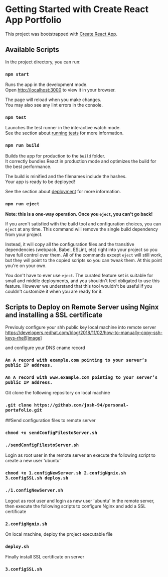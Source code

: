 # Getting Started with Create React App Portfolio

This project was bootstrapped with [Create React App](https://github.com/facebook/create-react-app).

## Available Scripts

In the project directory, you can run:

### `npm start`

Runs the app in the development mode.\
Open [http://localhost:3000](http://localhost:3000) to view it in your browser.

The page will reload when you make changes.\
You may also see any lint errors in the console.

### `npm test`

Launches the test runner in the interactive watch mode.\
See the section about [running tests](https://facebook.github.io/create-react-app/docs/running-tests) for more information.

### `npm run build`

Builds the app for production to the `build` folder.\
It correctly bundles React in production mode and optimizes the build for the best performance.

The build is minified and the filenames include the hashes.\
Your app is ready to be deployed!

See the section about [deployment](https://facebook.github.io/create-react-app/docs/deployment) for more information.

### `npm run eject`

**Note: this is a one-way operation. Once you `eject`, you can't go back!**

If you aren't satisfied with the build tool and configuration choices, you can `eject` at any time. This command will remove the single build dependency from your project.

Instead, it will copy all the configuration files and the transitive dependencies (webpack, Babel, ESLint, etc) right into your project so you have full control over them. All of the commands except `eject` will still work, but they will point to the copied scripts so you can tweak them. At this point you're on your own.

You don't have to ever use `eject`. The curated feature set is suitable for small and middle deployments, and you shouldn't feel obligated to use this feature. However we understand that this tool wouldn't be useful if you couldn't customize it when you are ready for it.

## Scripts to Deploy on Remote Server using Nginx and installing a SSL certificate
Previouly configure your shh public key local machine into remote server
https://developers.redhat.com/blog/2018/11/02/how-to-manually-copy-ssh-keys-rhel![image]

and configure your DNS cname record
### `An A record with example.com pointing to your server’s public IP address.`
### `An A record with www.example.com pointing to your server’s public IP address.`

Git clone the following repository on local machine
### `.git clone https://github.com/josh-94/personal-portafolio.git`

##Send configuration files to remote server
### `chmod +x sendConfigFilestoServer.sh`
### `./sendConfigFilestoServer.sh`

Login as root user in the remote server an execute the following script to create a new user 'ubuntu'
### `chmod +x 1.configNewServer.sh 2.configNgnix.sh 3.configSSL.sh deploy.sh`
### `./1.configNewServer.sh`

Logout as root user and login as new user 'ubuntu' in the remote server, then execute the following scripts to configure Nginx and add a SSL certificate
### `2.configNgnix.sh`

On local machine, deploy the project executable file
### `deploy.sh`

Finally install SSL certificate on server
### `3.configSSL.sh`
